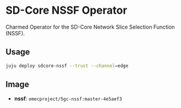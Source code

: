 # SD-Core NSSF Operator
Charmed Operator for the SD-Core Network Slice Selection Function (NSSF).

## Usage
```bash
juju deploy sdcore-nssf --trust --channel=edge
```

## Image

- **nssf**: `omecproject/5gc-nssf:master-4e5aef3`
